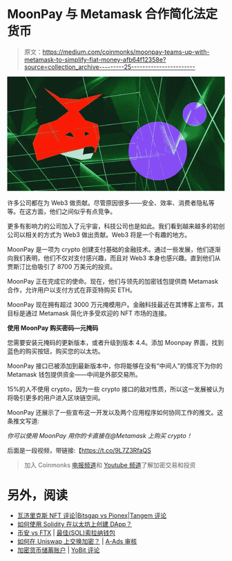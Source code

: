 # MoonPay 与 Metamask 合作简化法定货币

> 原文：<https://medium.com/coinmonks/moonpay-teams-up-with-metamask-to-simplify-fiat-money-afb64f12358e?source=collection_archive---------25----------------------->

![](img/7e94e8f772f76f9512449d12c7e0aee9.png)

许多公司都在为 Web3 做贡献。尽管原因很多——安全、效率、消费者隐私等等。在这方面，他们之间似乎有点竞争。

更多有影响力的公司加入了元宇宙，科技公司也是如此。我们看到越来越多的初创公司以相关的方式为 Web3 做出贡献。Web3 将是一个有趣的地方。

MoonPay 是一项为 crypto 创建支付基础的金融技术。通过一些发展，他们逐渐向我们表明，他们不仅对支付感兴趣，而且对 Web3 本身也感兴趣。直到他们从贾斯汀比伯吸引了 8700 万美元的投资。

MoonPay 正在完成它的使命。现在，他们与领先的加密钱包提供商 Metamask 合作，允许用户以支付方式在菲亚特购买 ETH。

MoonPay 现在拥有超过 3000 万元掩模用户。金融科技最近在其博客上宣布，其目标是通过 Metamask 简化许多受欢迎的 NFT 市场的连接。

**使用 MoonPay 购买密码—元掩码**

您需要安装元掩码的更新版本，或者升级到版本 4.4。添加 Moonpay 界面，找到蓝色的购买按钮，购买您的以太坊。

MoonPay 接口已被添加到最新版本中，你将能够在没有“中间人”的情况下为你的 Metamask 钱包提供资金——中间是外部交易所。

15%的人不使用 crypto，因为一些 crypto 接口的敌对性质，所以这一发展被认为将吸引更多的用户进入区块链空间。

MoonPay 还展示了一些宣布这一开发以及两个应用程序如何协同工作的推文。这条推文写道:

*你可以使用 MoonPay 用你的卡直接在@Metamask 上购买 crypto！*

后面是一段视频，带链接:【https://t.co/9L7Z3RfaQS

> 加入 Coinmonks [电报频道](https://t.me/coincodecap)和 [Youtube 频道](https://www.youtube.com/c/coinmonks/videos)了解加密交易和投资

# 另外，阅读

*   [瓦济里克斯 NFT 评论](https://coincodecap.com/wazirx-nft-review)|[Bitsgap vs Pionex](https://coincodecap.com/bitsgap-vs-pionex)|[Tangem 评论](https://coincodecap.com/tangem-wallet-review)
*   [如何使用 Solidity 在以太坊上创建 DApp？](https://coincodecap.com/create-a-dapp-on-ethereum-using-solidity)
*   [币安 vs FTX](https://coincodecap.com/binance-vs-ftx) | [最佳(SOL)索拉纳钱包](https://coincodecap.com/solana-wallets)
*   [如何在 Uniswap 上交换加密？](https://coincodecap.com/swap-crypto-on-uniswap) | [A-Ads 审核](https://coincodecap.com/a-ads-review)
*   [加密货币储蓄账户](/coinmonks/cryptocurrency-savings-accounts-be3bc0feffbf) | [YoBit 评论](/coinmonks/yobit-review-175464162c62)
